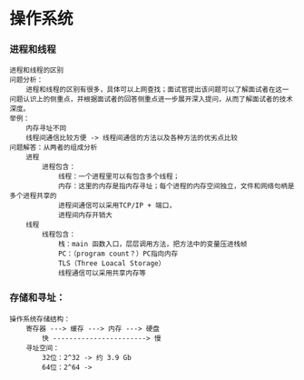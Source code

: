 # 操作系统

### 进程和线程
	进程和线程的区别
	问题分析：
		进程和线程的区别有很多，具体可以上网查找；面试官提出该问题可以了解面试者在这一问题认识上的侧重点，并根据面试者的回答侧重点进一步展开深入提问，从而了解面试者的技术深度。
	举例：
		内存寻址不同
		线程间通信比较方便 -> 线程间通信的方法以及各种方法的优劣点比较
	问题解答：从两者的组成分析
		进程
			进程包含：
				线程：一个进程里可以有包含多个线程；
				内存：这里的内存是指内存寻址；每个进程的内存空间独立，文件和网络句柄是多个进程共享的
				进程间通信可以采用TCP/IP + 端口，
				进程间内存开销大
		线程
			线程包含：
				栈：main 函数入口，层层调用方法，把方法中的变量压进栈帧
				PC：（program count？）PC指向内存
				TLS（Three Loacal Storage）
				线程通信可以采用共享内存等

### 存储和寻址：
	操作系统存储结构：
		寄存器 ---> 缓存 ---> 内存 ---> 硬盘
		    快 -----------------------> 慢
		寻址空间：
			32位：2^32 -> 约 3.9 Gb
			64位：2^64 ->
